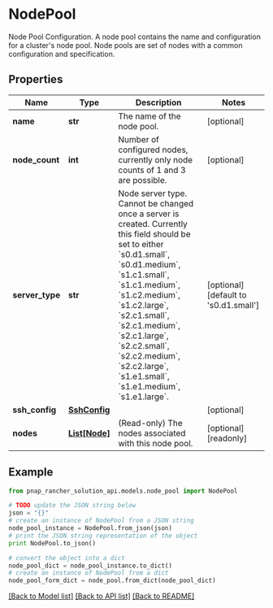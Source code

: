 # NodePool

Node Pool Configuration. A node pool contains the name and configuration for a cluster's node pool. Node pools are set of nodes with a common configuration and specification.

## Properties

Name | Type | Description | Notes
------------ | ------------- | ------------- | -------------
**name** | **str** | The name of the node pool. | [optional] 
**node_count** | **int** | Number of configured nodes, currently only node counts of 1 and 3 are possible. | [optional] 
**server_type** | **str** | Node server type. Cannot be changed once a server is created. Currently this field should be set to either &#x60;s0.d1.small&#x60;, &#x60;s0.d1.medium&#x60;, &#x60;s1.c1.small&#x60;, &#x60;s1.c1.medium&#x60;, &#x60;s1.c2.medium&#x60;, &#x60;s1.c2.large&#x60;, &#x60;s2.c1.small&#x60;, &#x60;s2.c1.medium&#x60;, &#x60;s2.c1.large&#x60;, &#x60;s2.c2.small&#x60;, &#x60;s2.c2.medium&#x60;, &#x60;s2.c2.large&#x60;, &#x60;s1.e1.small&#x60;, &#x60;s1.e1.medium&#x60;, &#x60;s1.e1.large&#x60;. | [optional] [default to 's0.d1.small']
**ssh_config** | [**SshConfig**](SshConfig.md) |  | [optional] 
**nodes** | [**List[Node]**](Node.md) | (Read-only) The nodes associated with this node pool. | [optional] [readonly] 

## Example

```python
from pnap_rancher_solution_api.models.node_pool import NodePool

# TODO update the JSON string below
json = "{}"
# create an instance of NodePool from a JSON string
node_pool_instance = NodePool.from_json(json)
# print the JSON string representation of the object
print NodePool.to_json()

# convert the object into a dict
node_pool_dict = node_pool_instance.to_dict()
# create an instance of NodePool from a dict
node_pool_form_dict = node_pool.from_dict(node_pool_dict)
```
[[Back to Model list]](../README.md#documentation-for-models) [[Back to API list]](../README.md#documentation-for-api-endpoints) [[Back to README]](../README.md)



